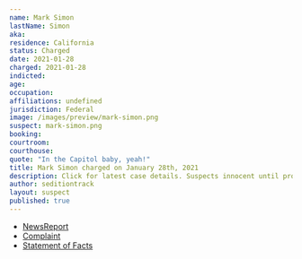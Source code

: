 ```yaml
---
name: Mark Simon
lastName: Simon
aka:
residence: California
status: Charged
date: 2021-01-28
charged: 2021-01-28
indicted:
age:
occupation:
affiliations: undefined
jurisdiction: Federal
image: /images/preview/mark-simon.png
suspect: mark-simon.png
booking:
courtroom:
courthouse:
quote: "In the Capitol baby, yeah!"
title: Mark Simon charged on January 28th, 2021
description: Click for latest case details. Suspects innocent until proven guilty.
author: seditiontrack
layout: suspect
published: true
---
```

- [NewsReport](https://www.ocregister.com/2021/01/28/fbi-arrests-huntington-beach-man-for-suspected-involvement-in-u-s-capitol-siege/)
- [Complaint](https://www.justice.gov/opa/page/file/1361286/download)
- [Statement of Facts](https://www.justice.gov/opa/page/file/1361286/download)
